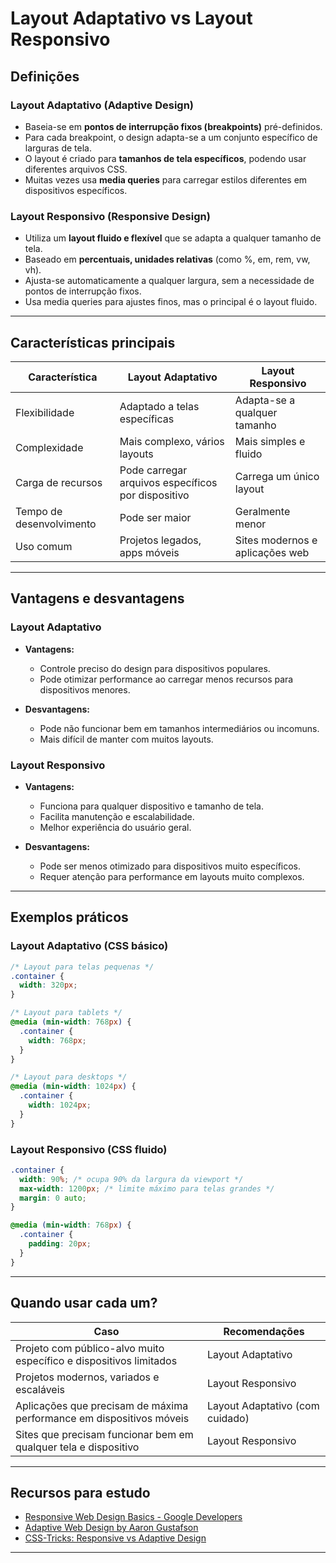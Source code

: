 
# Layout Adaptativo vs Layout Responsivo

## Definições

### Layout Adaptativo (Adaptive Design)

- Baseia-se em **pontos de interrupção fixos (breakpoints)** pré-definidos.
- Para cada breakpoint, o design adapta-se a um conjunto específico de larguras de tela.
- O layout é criado para **tamanhos de tela específicos**, podendo usar diferentes arquivos CSS.
- Muitas vezes usa **media queries** para carregar estilos diferentes em dispositivos específicos.

### Layout Responsivo (Responsive Design)

- Utiliza um **layout fluido e flexível** que se adapta a qualquer tamanho de tela.
- Baseado em **percentuais, unidades relativas** (como %, em, rem, vw, vh).
- Ajusta-se automaticamente a qualquer largura, sem a necessidade de pontos de interrupção fixos.
- Usa media queries para ajustes finos, mas o principal é o layout fluido.

---

## Características principais

| Característica          | Layout Adaptativo                      | Layout Responsivo                  |
|------------------------|--------------------------------------|----------------------------------|
| Flexibilidade          | Adaptado a telas específicas          | Adapta-se a qualquer tamanho     |
| Complexidade           | Mais complexo, vários layouts          | Mais simples e fluido             |
| Carga de recursos      | Pode carregar arquivos específicos por dispositivo | Carrega um único layout          |
| Tempo de desenvolvimento | Pode ser maior                      | Geralmente menor                  |
| Uso comum              | Projetos legados, apps móveis          | Sites modernos e aplicações web  |

---

## Vantagens e desvantagens

### Layout Adaptativo

- **Vantagens:**
  - Controle preciso do design para dispositivos populares.
  - Pode otimizar performance ao carregar menos recursos para dispositivos menores.

- **Desvantagens:**
  - Pode não funcionar bem em tamanhos intermediários ou incomuns.
  - Mais difícil de manter com muitos layouts.

### Layout Responsivo

- **Vantagens:**
  - Funciona para qualquer dispositivo e tamanho de tela.
  - Facilita manutenção e escalabilidade.
  - Melhor experiência do usuário geral.

- **Desvantagens:**
  - Pode ser menos otimizado para dispositivos muito específicos.
  - Requer atenção para performance em layouts muito complexos.

---

## Exemplos práticos

### Layout Adaptativo (CSS básico)

```css
/* Layout para telas pequenas */
.container {
  width: 320px;
}

/* Layout para tablets */
@media (min-width: 768px) {
  .container {
    width: 768px;
  }
}

/* Layout para desktops */
@media (min-width: 1024px) {
  .container {
    width: 1024px;
  }
}
```

### Layout Responsivo (CSS fluido)

```css
.container {
  width: 90%; /* ocupa 90% da largura da viewport */
  max-width: 1200px; /* limite máximo para telas grandes */
  margin: 0 auto;
}

@media (min-width: 768px) {
  .container {
    padding: 20px;
  }
}
```

---

## Quando usar cada um?

| Caso                                | Recomendações                   |
|------------------------------------|--------------------------------|
| Projeto com público-alvo muito específico e dispositivos limitados | Layout Adaptativo               |
| Projetos modernos, variados e escaláveis | Layout Responsivo              |
| Aplicações que precisam de máxima performance em dispositivos móveis | Layout Adaptativo (com cuidado)|
| Sites que precisam funcionar bem em qualquer tela e dispositivo | Layout Responsivo              |

---

## Recursos para estudo

- [Responsive Web Design Basics - Google Developers](https://developers.google.com/web/fundamentals/design-and-ux/responsive)
- [Adaptive Web Design by Aaron Gustafson](https://adaptivewebdesign.info/)
- [CSS-Tricks: Responsive vs Adaptive Design](https://css-tricks.com/responsive-vs-adaptive-design/)

---

